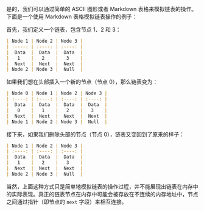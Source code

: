 是的，我们可以通过简单的 ASCII 图形或者 Markdown 表格来模拟链表的操作。下面是一个使用 Markdown 表格模拟链表操作的例子：

首先，我们定义一个链表，包含节点 1、2 和 3：

```markdown
| Node 1 | Node 2 | Node 3 |
| :----: | :----: | :----: |
|  Data  |  Data  |  Data  |
|   1    |   2    |   3    |
|  Next  |  Next  |  Next  |
| Node 2 | Node 3 |  Null  |
```

如果我们想在头部插入一个新的节点（节点 0），那么链表变为：

```markdown
| Node 0 | Node 1 | Node 2 | Node 3 |
| :----: | :----: | :----: | :----: |
|  Data  |  Data  |  Data  |  Data  |
|   0    |   1    |   2    |   3    |
|  Next  |  Next  |  Next  |  Next  |
| Node 1 | Node 2 | Node 3 |  Null  |
```

接下来，如果我们删除头部的节点（节点 0），链表又变回到了原来的样子：

```markdown
| Node 1 | Node 2 | Node 3 |
| :----: | :----: | :----: |
|  Data  |  Data  |  Data  |
|   1    |   2    |   3    |
|  Next  |  Next  |  Next  |
| Node 2 | Node 3 |  Null  |
```

当然，上面这种方式只是简单地模拟链表的操作过程，并不能展现出链表在内存中的实际表现。真正的链表节点在内存中可能会被存放在不连续的内存地址中，节点之间通过指针（即节点的 `next` 字段）来相互连接。
